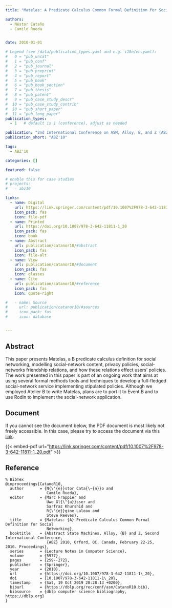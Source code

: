 ```yaml
---
title: "Matelas: A Predicate Calculus Common Formal Definition for Social Networking"

authors:
  - Néstor Cataño
  - Camilo Rueda


date: 2010-01-01

# Legend (see /data/publication_types.yaml and e.g. i18n/en.yaml): 
#   0 = "pub_uncat"
#   1 = "pub_conf"
#   2 = "pub_journal"
#   3 = "pub_preprint"
#   4 = "pub_report"
#   5 = "pub_book"
#   6 = "pub_book_section"
#   7 = "pub_thesis"
#   8 = "pub_patent"
#   9 = "pub_case_study_descr"
#  10 = "pub_case_study_contrib"
#  10 = "pub_short_paper"
#  11 = "pub_long_paper"
publication_types:
  - 1   # default is 1 (conference), adjust as needed

publication: "2nd International Conference on ASM, Alloy, B, and Z (ABZ'10)"
publication_short: "ABZ'10"

tags:
  - ABZ'10

categories: []

featured: false

# enable this for case studies
# projects:
#   - abz10

links:
  - name: Digital
    url: https://link.springer.com/content/pdf/10.1007%2F978-3-642-11811-1_20.pdf
    icon_pack: fas
    icon: file-pdf
  - name: Printed
    url: https://doi.org/10.1007/978-3-642-11811-1_20
    icon_pack: fas
    icon: book
  - name: Abstract
    url: publication/catanor10/#abstract
    icon_pack: fas
    icon: file-alt
  - name: View
    url: publication/catanor10/#document
    icon_pack: fas
    icon: glasses
  - name: Cite
    url: publication/catanor10/#reference
    icon_pack: fas
    icon: quote-right

#   - name: Source
#     url: publication/catanor10/#sources
#     icon_pack: fas
#     icon: database


---
```


## Abstract

This paper presents Matelas, a B predicate calculus definition for social networking, modelling social-network content, privacy policies, social-networks friendship relations, and how these relations effect users’ policies. The work presented in this paper is part of an ongoing work that aims at using several formal methods tools and techniques to develop a full-fledged social-network service implementing stipulated policies. Although we employed Atelier B to write Matelas, plans are to port it to Event B and to use Rodin to implement the social-network application.

## Document

If you cannot see the document below, the PDF document is most likely not freely accessible. In this case, please try to access the document via this <a href="https://link.springer.com/content/pdf/10.1007%2F978-3-642-11811-1_20.pdf">link</a>.

{{< embed-pdf url="https://link.springer.com/content/pdf/10.1007%2F978-3-642-11811-1_20.pdf" >}}

## Reference

```
% BibTex
@inproceedings{CatanoR10,
  author       = {N{\'{e}}stor Cata{\~{n}}o and
                  Camilo Rueda},
  editor       = {Marc Frappier and
                  Uwe Gl{\"{a}}sser and
                  Sarfraz Khurshid and
                  R{\'{e}}gine Laleau and
                  Steve Reeves},
  title        = {Matelas: {A} Predicate Calculus Common Formal Definition for Social
                  Networking},
  booktitle    = {Abstract State Machines, Alloy, {B} and Z, Second International Conference,
                  {ABZ} 2010, Orford, QC, Canada, February 22-25, 2010. Proceedings},
  series       = {Lecture Notes in Computer Science},
  volume       = {5977},
  pages        = {259--272},
  publisher    = {Springer},
  year         = {2010},
  url          = {https://doi.org/10.1007/978-3-642-11811-1\_20},
  doi          = {10.1007/978-3-642-11811-1\_20},
  timestamp    = {Sat, 19 Oct 2019 20:28:13 +0200},
  biburl       = {https://dblp.org/rec/conf/asm/CatanoR10.bib},
  bibsource    = {dblp computer science bibliography, https://dblp.org}
}


```

<!-- # add information for case study papers (if available)
## Sources

- **Used formal method:**
  [ASM](/method/asm)
- **Resources and tools:**
  Asmeta

For more information, please contact the <a href ="mailto:silvia.bonfanti@unibg.it;arcaini@nii.ac.jp;angelo.gargantini@unibg.it;scandurra@unibg.it;elvinia.riccobene@unimi.it">authors</a>-->

